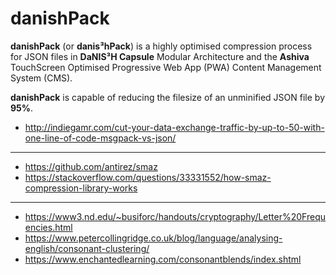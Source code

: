 # danishPack
**danishPack** (or **danis³hPack**) is a highly optimised compression process for JSON files in **DaNIS³H Capsule** Modular Architecture and the **Ashiva** TouchScreen Optimised Progressive Web App (PWA) Content Management System (CMS).

**danishPack** is capable of reducing the filesize of an unminified JSON file by **95%**.

- http://indiegamr.com/cut-your-data-exchange-traffic-by-up-to-50-with-one-line-of-code-msgpack-vs-json/
______

- https://github.com/antirez/smaz
- https://stackoverflow.com/questions/33331552/how-smaz-compression-library-works

_____

- https://www3.nd.edu/~busiforc/handouts/cryptography/Letter%20Frequencies.html
- https://www.petercollingridge.co.uk/blog/language/analysing-english/consonant-clustering/
- https://www.enchantedlearning.com/consonantblends/index.shtml
